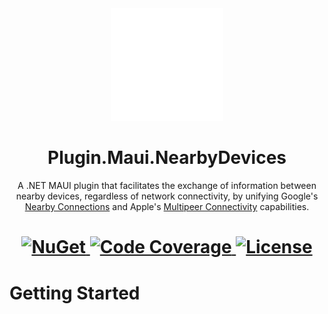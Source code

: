 <div align="center">
  <picture>
    <img alt="Plugin.Maui.NearbyDevices Logo" src=".assets/nuget.svg" width="180">
  </picture>

  <h1>
    Plugin.Maui.NearbyDevices
  </h1>

  <p>
    A .NET MAUI plugin that facilitates the exchange of information between nearby devices, regardless of network connectivity, by unifying Google's <a href="https://developers.google.com/nearby/connections/overview" target="_blank">Nearby Connections</a> and Apple's <a href="https://developer.apple.com/documentation/multipeerconnectivity" target="_blank">Multipeer Connectivity</a> capabilities.
  </p>
  <h1></h1>
  <h1>
    <a href="https://www.nuget.org/packages/Plugin.Maui.NearbyDevices" target="_blank">
      <img src="https://img.shields.io/nuget/v/Plugin.Maui.NearbyDevices.svg?style=flat-square&label=nuget" alt="NuGet">
    </a>
    <a href="https://codecov.io/gh/phunkeler/Plugin.Maui.NearbyConnections" target="_blank">
      <img src="https://codecov.io/gh/phunkeler/Plugin.Maui.NearbyConnections/graph/badge.svg?token=UY5YNK57EZ" alt="Code Coverage"/>
    </a>
    <a href="https://github.com/phunkeler/Plugin.Maui.NearbyDevices/blob/main/LICENSE" target="_blank">
      <img src="https://img.shields.io/github/license/phunkeler/Plugin.Maui.NearbyDevices?style=flat-square" alt="License">
    </a>
  <h1>
</div>

# Getting Started
